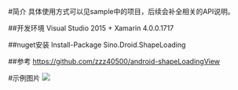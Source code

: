 #简介
具体使用方式可以见sample中的项目，后续会补全相关的API说明。

##开发环境
Visual Studio 2015 + Xamarin 4.0.0.1717

##nuget安装
    Install-Package Sino.Droid.ShapeLoading

##参考
https://github.com/zzz40500/android-shapeLoadingView

#示例图片
![](https://raw.githubusercontent.com/CSharpCross/Sino.Droid.ShapeLoading/master/img/1.gif)

